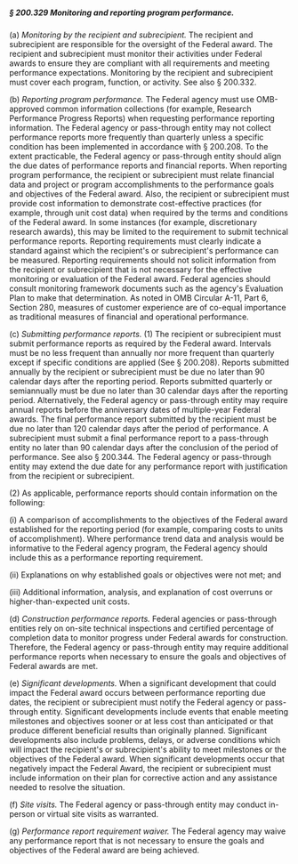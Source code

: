 ##### § 200.329 Monitoring and reporting program performance. #####

(a) *Monitoring by the recipient and subrecipient.* The recipient and subrecipient are responsible for the oversight of the Federal award. The recipient and subrecipient must monitor their activities under Federal awards to ensure they are compliant with all requirements and meeting performance expectations. Monitoring by the recipient and subrecipient must cover each program, function, or activity. See also § 200.332.

(b) *Reporting program performance.* The Federal agency must use OMB-approved common information collections (for example, Research Performance Progress Reports) when requesting performance reporting information. The Federal agency or pass-through entity may not collect performance reports more frequently than quarterly unless a specific condition has been implemented in accordance with § 200.208. To the extent practicable, the Federal agency or pass-through entity should align the due dates of performance reports and financial reports. When reporting program performance, the recipient or subrecipient must relate financial data and project or program accomplishments to the performance goals and objectives of the Federal award. Also, the recipient or subrecipient must provide cost information to demonstrate cost-effective practices (for example, through unit cost data) when required by the terms and conditions of the Federal award. In some instances (for example, discretionary research awards), this may be limited to the requirement to submit technical performance reports. Reporting requirements must clearly indicate a standard against which the recipient's or subrecipient's performance can be measured. Reporting requirements should not solicit information from the recipient or subrecipient that is not necessary for the effective monitoring or evaluation of the Federal award. Federal agencies should consult monitoring framework documents such as the agency's Evaluation Plan to make that determination. As noted in OMB Circular A-11, Part 6, Section 280, measures of customer experience are of co-equal importance as traditional measures of financial and operational performance.

(c) *Submitting performance reports.* (1) The recipient or subrecipient must submit performance reports as required by the Federal award. Intervals must be no less frequent than annually nor more frequent than quarterly except if specific conditions are applied (See § 200.208). Reports submitted annually by the recipient or subrecipient must be due no later than 90 calendar days after the reporting period. Reports submitted quarterly or semiannually must be due no later than 30 calendar days after the reporting period. Alternatively, the Federal agency or pass-through entity may require annual reports before the anniversary dates of multiple-year Federal awards. The final performance report submitted by the recipient must be due no later than 120 calendar days after the period of performance. A subrecipient must submit a final performance report to a pass-through entity no later than 90 calendar days after the conclusion of the period of performance. See also § 200.344. The Federal agency or pass-through entity may extend the due date for any performance report with justification from the recipient or subrecipient.

(2) As applicable, performance reports should contain information on the following:

(i) A comparison of accomplishments to the objectives of the Federal award established for the reporting period (for example, comparing costs to units of accomplishment). Where performance trend data and analysis would be informative to the Federal agency program, the Federal agency should include this as a performance reporting requirement.

(ii) Explanations on why established goals or objectives were not met; and

(iii) Additional information, analysis, and explanation of cost overruns or higher-than-expected unit costs.

(d) *Construction performance reports.* Federal agencies or pass-through entities rely on on-site technical inspections and certified percentage of completion data to monitor progress under Federal awards for construction. Therefore, the Federal agency or pass-through entity may require additional performance reports when necessary to ensure the goals and objectives of Federal awards are met.

(e) *Significant developments.* When a significant development that could impact the Federal award occurs between performance reporting due dates, the recipient or subrecipient must notify the Federal agency or pass-through entity. Significant developments include events that enable meeting milestones and objectives sooner or at less cost than anticipated or that produce different beneficial results than originally planned. Significant developments also include problems, delays, or adverse conditions which will impact the recipient's or subrecipient's ability to meet milestones or the objectives of the Federal award. When significant developments occur that negatively impact the Federal Award, the recipient or subrecipient must include information on their plan for corrective action and any assistance needed to resolve the situation.

(f) *Site visits.* The Federal agency or pass-through entity may conduct in-person or virtual site visits as warranted.

(g) *Performance report requirement waiver.* The Federal agency may waive any performance report that is not necessary to ensure the goals and objectives of the Federal award are being achieved.